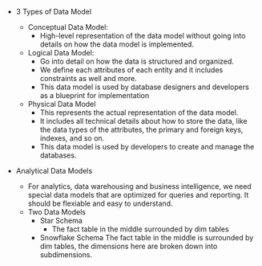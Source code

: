 - 3 Types of Data Model
  - Conceptual Data Model:
    - High-level representation of the data model without going into details on how the data model is implemented.
  - Logical Data Model:
    - Go into detail on how the data is structured and organized.
    - We define each attributes of each entity and it includes constraints as well and more.
    - This data model is used by database designers and developers as a blueprint for implementation
  - Physical Data Model
    - This represents the actual representation of the data model.
    - It includes all technical details about how to store the data, like the data types of the attributes, the primary and foreign keys, indexes, and so on.
    - This data model is used by developers to create and manage the databases. 

- Analytical Data Models
  - For analytics, data warehousing and business intelligence, we need special data models that are optimized for queries and reporting. It should be flexiable and easy to understand.
  - Two Data Models
    - Star Schema
      - The fact table in the middle surrounded by dim tables
    - Snowflake Schema
      The fact table in the middle is surrounded by dim tables, the dimensions here are broken down into subdimensions.

